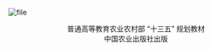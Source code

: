 ![file](https://img1.wsimg.com/isteam/ip/81a73a01-ec74-495b-9ba5-33e97bcaeceb/blob.png/:/cr=t:0%25,l:0%25,w:100%25,h:100%25/rs=w:1530,h:1000,cg:true)

<div style="text-align: center;">普通高等教育农业农村部 “十三五” 规划教材</div>

<div style="text-align: center;">中国农业出版社出版</div>

